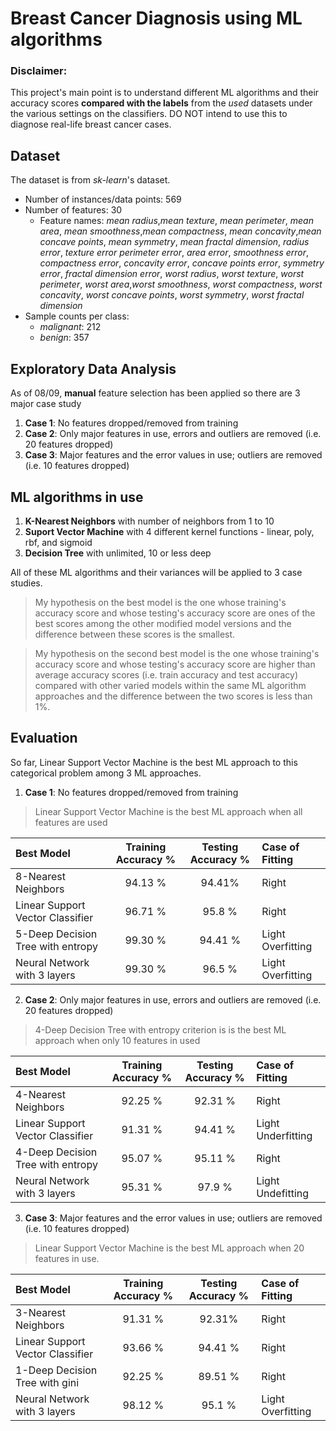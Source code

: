 # Breast Cancer Diagnosis using ML algorithms

### Disclaimer:
This project's main point is to understand different ML algorithms and their accuracy scores **compared with the labels** from the *used* datasets under the various settings on the classifiers. DO NOT intend to use this to diagnose real-life breast cancer cases.

## Dataset
The dataset is from *sk-learn*'s dataset.
* Number of instances/data points: 569
* Number of features: 30
    * Feature names: *mean radius*,*mean texture*, *mean perimeter*, *mean area*, *mean smoothness*,*mean compactness*, *mean concavity*,*mean concave points*, *mean symmetry*, *mean fractal dimension*, *radius error*, *texture error* *perimeter error*, *area error*, *smoothness error*, *compactness error*, *concavity error*, *concave points error*, *symmetry error*, *fractal dimension error*, *worst radius*, *worst texture*, *worst perimeter*, *worst area*,*worst smoothness*, *worst compactness*, *worst concavity*, *worst concave points*, *worst symmetry*, *worst fractal dimension*
* Sample counts per class: 
    * *malignant*: 212
    * *benign*: 357

## Exploratory Data Analysis
As of 08/09, **manual** feature selection has been applied so there are 3 major case study
1. **Case 1**: No features dropped/removed from training
2. **Case 2**: Only major features in use, errors and outliers are removed (i.e. 20 features dropped)
3. **Case 3**: Major features and the error values in use; outliers are removed (i.e. 10 features dropped)

## ML algorithms in use

1. **K-Nearest Neighbors** with number of neighbors from 1 to 10
2. **Suport Vector Machine** with 4 different kernel functions - linear, poly, rbf, and sigmoid
3. **Decision Tree** with unlimited, 10 or less deep 

All of these ML algorithms and their variances will be applied to 3 case studies.

> My hypothesis on the best model is the one whose training's accuracy score and whose testing's accuracy score are ones of the best scores among the other modified model versions and the difference between these scores is the smallest.

> My hypothesis on the second best model is the one whose training's accuracy score and whose testing's accuracy score are higher than average accuracy scores (i.e. train accuracy and test accuracy) compared with other varied models within the same ML algorithm approaches and the difference between the two scores is less than 1%.

## Evaluation
So far, Linear Support Vector Machine is the best ML approach to this categorical problem among 3 ML approaches.
1. **Case 1**: No features dropped/removed from training
> Linear Support Vector Machine is the best ML approach when all features are used

| Best Model                          | Training Accuracy % | Testing Accuracy % |    Case of Fitting   | 
| :-----------------------------------| :-----------------: | :----------------: |:---------------------|
| 8-Nearest Neighbors                 |       94.13 %       |       94.41%       |  Right               |
| Linear Support Vector Classifier    |       96.71 %       |       95.8 %       |  Right               |
| 5-Deep Decision Tree with entropy   |       99.30 %       |       94.41 %      |  Light Overfitting   |
| Neural Network with 3 layers        |       99.30 %       |       96.5 %       |  Light Overfitting   |

2. **Case 2**: Only major features in use, errors and outliers are removed (i.e. 20 features dropped)
   
> 4-Deep Decision Tree with entropy criterion is is the best ML approach when only 10 features in used

| Best Model                          | Training Accuracy % | Testing Accuracy % |    Case of Fitting   |
| :-----------------------------------| :-----------------: | :----------------: |:---------------------|
| 4-Nearest Neighbors                 |       92.25 %       |       92.31 %      |  Right               |
| Linear Support Vector Classifier    |       91.31 %       |       94.41 %      |  Light Underfitting  |
| 4-Deep Decision Tree with entropy   |       95.07 %       |       95.11 %      |  Right               |
| Neural Network with 3 layers        |       95.31 %       |       97.9  %      |  Light Undefitting   |

3. **Case 3**: Major features and the error values in use; outliers are removed (i.e. 10 features dropped)
> Linear Support Vector Machine is the best ML approach when 20 features in use.

| Best Model                          | Training Accuracy % | Testing Accuracy % |   Case of Fitting   |
| :-----------------------------------| :-----------------: | :----------------: |:--------------------|
| 3-Nearest Neighbors                 |       91.31 %       |       92.31%       | Right               |
| Linear Support Vector Classifier    |       93.66 %       |       94.41 %      | Right               |
| 1-Deep Decision Tree with gini      |       92.25 %       |       89.51 %      | Right               |
| Neural Network with 3 layers        |       98.12 %       |       95.1  %      | Light Overfitting   |